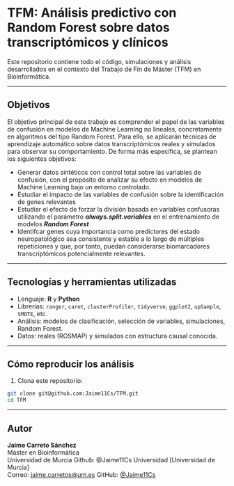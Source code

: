 # TFM: Análisis predictivo con Random Forest sobre datos transcriptómicos y clínicos

Este repositorio contiene todo el código, simulaciones y análisis desarrollados en el contexto del Trabajo de Fin de Máster (TFM) en Bioinformática.

---
## Objetivos
El objetivo principal de este trabajo es comprender el papel de las variables de confusión en modelos
de Machine Learning no lineales, concretamente en algoritmos del tipo Random Forest. Para ello, se
aplicarán técnicas de aprendizaje automático sobre datos transcriptómicos reales y simulados para
observar su comportamiento. De forma más específica, se plantean los siguientes objetivos:

- Generar datos sintéticos con control total sobre las variables de confusión, con el propósito de
analizar su efecto en modelos de Machine Learning bajo un entorno controlado.
- Estudiar el impacto de las variables de confusión sobre la identificación de genes relevantes
- Estudiar el efecto de forzar la división basada en variables confusoras utilizando el parámetro ***always.split.variables*** en el entrenamiento de modelos ***Random Forest***
- Identifcar genes cuya importancia como predictores del estado neuropatológico sea consistente y estable a lo largo de múltiples repeticiones y que, por tanto, puedan considerarse biomarcadores transcriptómicos potencialmente relevantes.
  
---

## Tecnologías y herramientas utilizadas

- Lenguaje: **R** y **Python**
- Librerías: `ranger`, `caret`, `clusterProfiler`, `tidyverse`, `ggplot2`, `upSample`, `SMOTE`, etc.
- Análisis: modelos de clasificación, selección de variables, simulaciones, Random Forest.
- Datos: reales (ROSMAP) y simulados con estructura causal conocida.

---

## Cómo reproducir los análisis

1. Clona este repositorio:

```bash
git clone git@github.com:Jaime11Cs/TFM.git
cd TFM
```
---

## Autor

**Jaime Carreto Sánchez**  
Máster en Bioinformática  
Universidad de Murcia
Github: @Jaime11Cs
Universidad [Universidad de Murcia]  
Correo: jaime.carretos@um.es 
GitHub: [@Jaime11Cs](https://github.com/Jaime11Cs)

